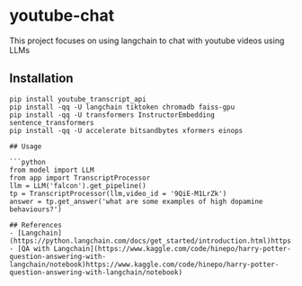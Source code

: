# youtube-chat

This project focuses on using langchain to chat with youtube videos using LLMs

## Installation

```shell
pip install youtube_transcript_api
pip install -qq -U langchain tiktoken chromadb faiss-gpu
pip install -qq -U transformers InstructorEmbedding sentence_transformers
pip install -qq -U accelerate bitsandbytes xformers einops

## Usage

```python
from model import LLM
from app import TranscriptProcessor
llm = LLM('falcon').get_pipeline()
tp = TranscriptProcessor(llm,video_id = '9QiE-M1LrZk')
answer = tp.get_answer('what are some examples of high dopamine behaviours?')

## References
- [Langchain](https://python.langchain.com/docs/get_started/introduction.html)https://python.langchain.com/docs/get_started/introduction.html)
- [QA with Langchain](https://www.kaggle.com/code/hinepo/harry-potter-question-answering-with-langchain/notebook)https://www.kaggle.com/code/hinepo/harry-potter-question-answering-with-langchain/notebook)
